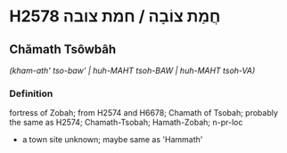 # H2578 חֲמַת צוֹבָה / חמת צובה

## Chămath Tsôwbâh

_(kham-ath' tso-baw' | huh-MAHT tsoh-BAW | huh-MAHT tsoh-VA)_

### Definition

fortress of Zobah; from H2574 and H6678; Chamath of Tsobah; probably the same as H2574; Chamath-Tsobah; Hamath-Zobah; n-pr-loc

- a town site unknown; maybe same as 'Hammath'
